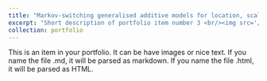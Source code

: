 ```yaml
---
title: "Markov-switching generalised additive models for location, scale, and shape"
excerpt: "Short description of portfolio item number 3 <br/><img src='/images/Project3.png' width="500">"
collection: portfolio
---
```


This is an item in your portfolio. It can be have images or nice text. If you name the file .md, it will be parsed as markdown. If you name the file .html, it will be parsed as HTML. 
